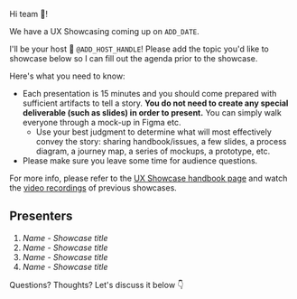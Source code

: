 <!--
Title should be: UX Showcase {{Stage Group}} {{DATE}}
(e.g. "UX Showcase CI/CD - March 2nd, 2022")
-->
Hi team :wave:!

We have a UX Showcasing coming up on `ADD_DATE`.

I'll be your host :microphone: `@ADD_HOST_HANDLE`! Please add the topic you'd like to showcase below so I can fill out the agenda prior to the showcase.

Here's what you need to know:

* Each presentation is 15 minutes and you should come prepared with sufficient artifacts to tell a story. **You do not need to create any special deliverable (such as slides) in order to present.** You can simply walk everyone through a mock-up in Figma etc.
  * Use your best judgment to determine what will most effectively convey the story: sharing handbook/issues, a few slides, a process diagram, a journey map, a series of mockups, a prototype, etc.
* Please make sure you leave some time for audience questions.

For more info, please refer to the [UX Showcase handbook page](https://about.gitlab.com/handbook/engineering/ux/ux-department-workflow/ux-showcase) and watch the [video recordings](https://www.youtube.com/playlist?list=PL05JrBw4t0Kq89nFXtkVviaIfYQPptwJz) of previous showcases.

## Presenters

1. _Name - Showcase title_
1. _Name - Showcase title_
1. _Name - Showcase title_
1. _Name - Showcase title_

Questions? Thoughts? Let's discuss it below :point_down:
